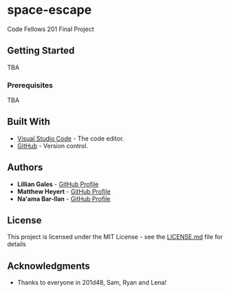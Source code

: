 # space-escape

Code Fellows 201 Final Project

## Getting Started

TBA

### Prerequisites

TBA

## Built With

* [Visual Studio Code](https://code.visualstudio.com/) - The code editor.
* [GitHub](https://github.com/) -  Version control.

## Authors

* **Lillian Gales** - [GitHub Profile](https://github.com/lillielise)
* **Matthew Heyert** - [GitHub Profile](https://github.com/heyerthb)
* **Na'ama Bar-Ilan** - [GitHub Profile](https://github.com/NaamaBarIlan)


## License

This project is licensed under the MIT License - see the [LICENSE.md](LICENSE.md) file for details

## Acknowledgments

* Thanks to everyone in 201d48, Sam, Ryan and Lena!
